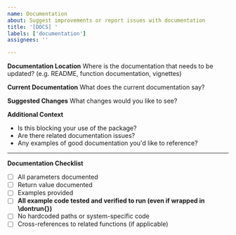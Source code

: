 ```yaml
---
name: Documentation
about: Suggest improvements or report issues with documentation
title: '[DOCS] '
labels: ['documentation']
assignees: ''

---
```


**Documentation Location**
Where is the documentation that needs to be updated? (e.g. README, function documentation, vignettes)

**Current Documentation**
What does the current documentation say?

**Suggested Changes**
What changes would you like to see?

**Additional Context**
- Is this blocking your use of the package?
- Are there related documentation issues?
- Any examples of good documentation you'd like to reference? 

---

**Documentation Checklist**
- [ ] All parameters documented
- [ ] Return value documented
- [ ] Examples provided
- [ ] **All example code tested and verified to run (even if wrapped in \dontrun{})**
- [ ] No hardcoded paths or system-specific code
- [ ] Cross-references to related functions (if applicable) 